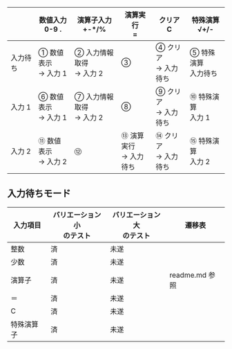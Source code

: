 |          | 数値入力<br> 0-9 .     | 演算子入力<br>+-\*/%       | 演算実行<br>=            | クリア<br>C            | 特殊演算<br>√+/-       |
| -------- | ---------------------- | -------------------------- | ------------------------ | ---------------------- | ---------------------- |
| 入力待ち | ① 数値表示<br>→ 入力 1 | ② 入力情報取得<br>→ 入力 2 | ③                        | ④ クリア<br>→ 入力待ち | ⑤ 特殊演算<br>入力待ち |
| 入力 1   | ⑥ 数値表示<br>→ 入力 1 | ⑦ 入力情報取得<br>→ 入力 2 | ⑧                        | ⑨ クリア<br>→ 入力待ち | ⑩ 特殊演算<br>入力 1   |
| 入力 2   | ⑪ 数値表示<br>→ 入力 2 | ⑫                          | ⑬ 演算実行<br>→ 入力待ち | ⑭ クリア<br>→ 入力待ち | ⑮ 特殊演算<br>入力 2   |

## 入力待ちモード

| 入力項目   | バリエーション小<br>のテスト | バリエーション大<br>のテスト | 遷移表         |
| ---------- | ---------------------------- | ---------------------------- | -------------- |
| 整数       | 済                           | 未遂                         |                |
| 少数       | 済                           | 未遂                         |                |
| 演算子     | 済                           | 未遂                         | readme.md 参照 |
| ＝         | 済                           | 未遂                         |                |
| C          | 済                           | 未遂                         |                |
| 特殊演算子 | 済                           | 未遂                         |                |

